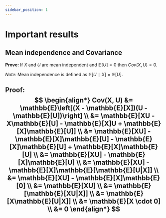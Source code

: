 ```yaml
---
sidebar_position: 1
---
```


# Important results

## Mean independence and Covariance

**Prove:** If $X$ and $U$ are mean independent and $\mathbb{E}[U]=0$ then $Cov(X,U)=0$.

*Note:* Mean independence is defined as $\mathbb{E}[U∣X]=\mathbb{E}[U]$.

**Proof:**
$$
\begin{align*}
Cov(X, U) &= \mathbb{E}\left[(X - \mathbb{E}[X])(U - \mathbb{E}[U])\right] \\
&= \mathbb{E}[XU - X\mathbb{E}[U] - \mathbb{E}[X]U + \mathbb{E}[X]\mathbb{E}[U]] \\
&= \mathbb{E}[XU] - \mathbb{E}[X]\mathbb{E}[U] - \mathbb{E}[X]\mathbb{E}[U] + \mathbb{E}[X]\mathbb{E}[U] \\
&= \mathbb{E}[XU] - \mathbb{E}[X]\mathbb{E}[U] \\
&= \mathbb{E}[XU] - \mathbb{E}[X]\mathbb{E}[\mathbb{E}[U|X]] \\
&= \mathbb{E}[XU] - \mathbb{E}[X]\mathbb{E}[0] \\
&= \mathbb{E}[XU] \\
&= \mathbb{E}[\mathbb{E}[XU|X]] \\
&= \mathbb{E}[X\mathbb{E}[U|X]] \\
&= \mathbb{E}[X \cdot 0] \\
&= 0
\end{align*}
$$
---

